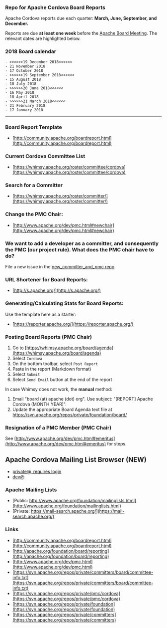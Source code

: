 ### Repo for Apache Cordova Board Reports

Apache Cordova reports due each quarter: **March, June, September, and December.**


Reports are due **at least one week** before the [Apache Board Meeting](http://www.apache.org/foundation/board/calendar.html). The relevant dates are highlighted below.

### 2018 Board calendar

    - >>>>>>19 December 2018<<<<<<
    - 21 November 2018
    - 17 October 2018
    - >>>>>>19 September 2018<<<<<<
    - 15 August 2018
    - 18 July 2018
    - >>>>>>20 June 2018<<<<<<
    - 16 May 2018
    - 18 April 2018
    - >>>>>>21 March 2018<<<<<<
    - 21 February 2018
    - 17 January 2018
    
---

### Board Report Template

- [http://community.apache.org/boardreport.html](http://community.apache.org/boardreport.html)

### Current Cordova Committee List

- [https://whimsy.apache.org/roster/committee/cordova](https://whimsy.apache.org/roster/committee/cordova)

### Search for a Committer

- [https://whimsy.apache.org/roster/committer/](https://whimsy.apache.org/roster/committer/)
 
### Change the PMC Chair:

- [http://www.apache.org/dev/pmc.html#newchair](http://www.apache.org/dev/pmc.html#newchair)

### We want to add a developer as a committer, and consequently the PMC (our project rule). What does the PMC chair have to do?

File a new issue in the [new_committer_and_pmc repo](https://github.com/cordova/new_committer_and_pmc).

### URL Shortener for Board Reports:

- [http://s.apache.org/](http://s.apache.org/)

### Generating/Calculating Stats for Board Reports:

Use the template here as a starter:

- [https://reporter.apache.org/](https://reporter.apache.org/)

### Posting Board Reports (PMC Chair)

1. Go to [https://whimsy.apache.org/board/agenda](https://whimsy.apache.org/board/agenda)
2. Select `Cordova`
3. On the bottom toolbar, select `Post Report`
4. Paste in the report (Markdown format)
5. Select `Submit`
6. Select `Send Email` button at the end of the report

In case Whimsy does not work, the **manual** method:

1. Email "board (at) apache (dot) org". Use subject: "[REPORT] Apache Cordova (MONTH YEAR)".
2. Update the appropriate Board Agenda text file at https://svn.apache.org/repos/private/foundation/board/

### Resignation of a PMC Member (PMC Chair)

See [http://www.apache.org/dev/pmc.html#emeritus](http://www.apache.org/dev/pmc.html#emeritus) for steps.

## Apache Cordova Mailing List Browser (NEW)

- [private@, requires login](https://lists.apache.org/list.html?private@cordova.apache.org)
- [dev@](https://lists.apache.org/list.html?dev@cordova.apache.org)

### Apache Mailing Lists

- [Public: http://www.apache.org/foundation/mailinglists.html](http://www.apache.org/foundation/mailinglists.html)
- [Private: https://mail-search.apache.org/](https://mail-search.apache.org/)

### Links

- [http://community.apache.org/boardreport.html](http://community.apache.org/boardreport.html)
- [http://apache.org/foundation/board/reporting](http://apache.org/foundation/board/reporting)
- [http://www.apache.org/dev/pmc.html](http://www.apache.org/dev/pmc.html)
- [https://svn.apache.org/repos/private/committers/board/committee-info.txt](https://svn.apache.org/repos/private/committers/board/committee-info.txt)
- [https://svn.apache.org/repos/private/pmc/cordova](https://svn.apache.org/repos/private/pmc/cordova)
- [https://svn.apache.org/repos/private/foundation](https://svn.apache.org/repos/private/foundation)
- [https://svn.apache.org/repos/private/committers](https://svn.apache.org/repos/private/committers)

